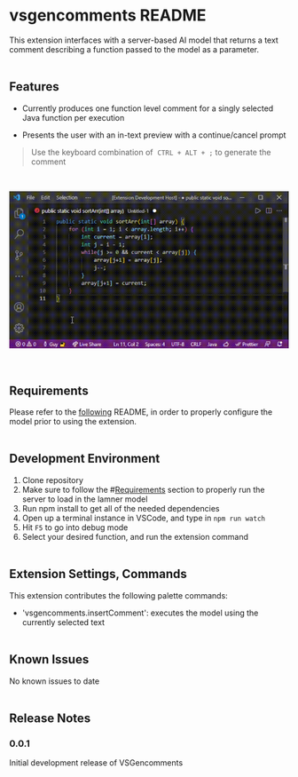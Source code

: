 # vsgencomments README

This extension interfaces with a server-based AI model that returns a text comment describing a function
passed to the model as a parameter.
\
&nbsp;

## Features

- Currently produces one function level comment for a singly selected Java function per execution

- Presents the user with an in-text preview with a continue/cancel prompt

> Use the keyboard combination of &nbsp;`CTRL + ALT + ;` to generate the comment

&nbsp;

![vsgen-gif](./documentation/vscode-extension-demo.gif)

&nbsp;

## Requirements

Please refer to the [following](https://github.com/Nathan-Nesbitt/CodeSummary) README, in order to properly configure the model prior to using the extension.
\
&nbsp;

## Development Environment

1. Clone repository
2. Make sure to follow the #[Requirements](#requirements) section to properly run the server to load in the lamner model
3. Run npm install to get all of the needed dependencies
4. Open up a terminal instance in VSCode, and type in `npm run watch`
5. Hit `F5` to go into debug mode
6. Select your desired function, and run the extension command
\
&nbsp;

## Extension Settings, Commands

This extension contributes the following palette commands:

- 'vsgencomments.insertComment': executes the model using the currently selected text
\
&nbsp;

## Known Issues

No known issues to date
\
&nbsp;

## Release Notes

### 0.0.1

Initial development release of VSGencomments
